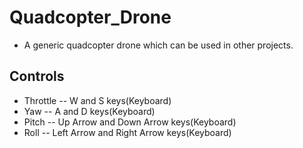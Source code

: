 # Quadcopter_Drone
- A generic quadcopter drone which can be used in other projects.
## Controls
- Throttle -- W and S keys(Keyboard)
- Yaw -- A and D keys(Keyboard)
- Pitch -- Up Arrow and Down Arrow keys(Keyboard)
- Roll -- Left Arrow and Right Arrow keys(Keyboard)

